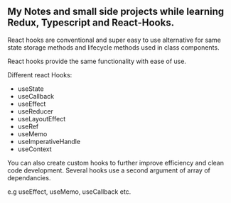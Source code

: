 ## My Notes and small side projects while learning Redux, Typescript and React-Hooks.
 React hooks are conventional and super easy to use alternative for same state storage methods and lifecycle methods used in class components.

React hooks provide the same functionality with ease of use. 

Different react Hooks:
 - useState 
 - useCallback
 - useEffect
 - useReducer
 - useLayoutEffect
 - useRef
 - useMemo
 - useImperativeHandle
 - useContext
 
 
 You can also create custom hooks to further improve efficiency and clean code development.
Several hooks use a second argument of array of dependancies.

e.g useEffect, useMemo, useCallback etc.

